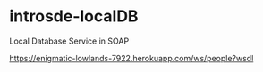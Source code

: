 # introsde-localDB
Local Database Service in SOAP

https://enigmatic-lowlands-7922.herokuapp.com/ws/people?wsdl
